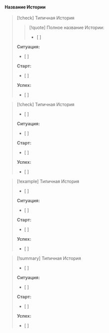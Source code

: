 #### Название Истории

>[!check] Типичная История
>>[!quote] Полное название Истории:
>>- [ ] 
>
>**Ситуация:**
>- [ ] 
>
>**Старт:**
>- [ ] 
>
>**Успех:**
>- [ ] 


> [!check] Типичная История
>- [ ] 
>
>**Ситуация:**
>- [ ] 
>
>**Старт:**
>- [ ] 
>
>**Успех:**
>- [ ] 


>[!example] Типичная История
>- [ ] 
>
>**Ситуация:**
>- [ ] 
>
>**Старт:**
>- [ ] 
>
>**Успех:**
>- [ ] 


>[!summary] Типичная История
>- [ ] 
>
>**Ситуация:**
>- [ ] 
>
>**Старт:**
>- [ ] 
>
>**Успех:**
>- [ ] 

